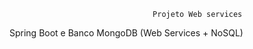                                     Projeto Web services
Spring Boot  e Banco MongoDB (Web Services + NoSQL)

